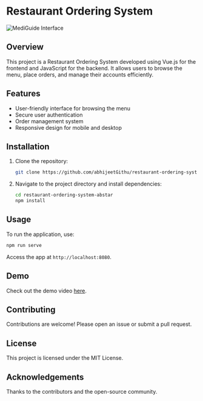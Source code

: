 # Restaurant Ordering System
![MediGuide Interface](./Screenshot%2024-10-19%220909.png)

## Overview
This project is a Restaurant Ordering System developed using Vue.js for the frontend and JavaScript for the backend. It allows users to browse the menu, place orders, and manage their accounts efficiently.

## Features
- User-friendly interface for browsing the menu
- Secure user authentication
- Order management system
- Responsive design for mobile and desktop

## Installation
1. Clone the repository:
   ```bash
   git clone https://github.com/abhijeetGithu/restaurant-ordering-system-abstar.git
   ```
2. Navigate to the project directory and install dependencies:
   ```bash
   cd restaurant-ordering-system-abstar
   npm install
   ```

## Usage
To run the application, use:
```bash
npm run serve
```
Access the app at `http://localhost:8080`.

## Demo
Check out the demo video [here](insert_your_video_link).

## Contributing
Contributions are welcome! Please open an issue or submit a pull request.

## License
This project is licensed under the MIT License.

## Acknowledgements
Thanks to the contributors and the open-source community.
